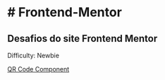 <h1># Frontend-Mentor</h1>
<h2>Desafios do site Frontend Mentor</h2>

<p>Difficulty: Newbie</p>
<p><a href="https://hugoalbuquerque1993.github.io/Frontend-Mentor/qr-code-component-main/index.html">QR Code Component</a></p>